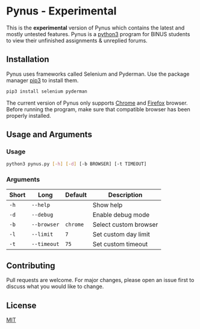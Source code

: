 # Pynus - Experimental
This is the **experimental** version of Pynus which contains the latest and mostly untested features. Pynus is a [python3](https://wiki.python.org/moin/BeginnersGuide) program for BINUS students to view their unfinished assignments & unreplied forums.

## Installation
Pynus uses frameworks called Selenium and Pyderman. Use the package manager [pip3](https://pip.pypa.io/en/stable/) to install them.

```bash
pip3 install selenium pyderman
```

The current version of Pynus only supports [Chrome](https://www.google.com/chrome/) and [Firefox](https://www.mozilla.org/en-US/firefox/new/) browser. Before running the program, make sure that compatible browser has been properly installed.

## Usage and Arguments
### Usage
```bash
python3 pynus.py [-h] [-d] [-b BROWSER] [-t TIMEOUT]
```
### Arguments
| Short | Long        | Default        | Description           |
| ----- | ----------- | -------------- | --------------------- |
| `-h`  | `--help`    |                | Show help             |
| `-d`  | `--debug`   |                | Enable debug mode     |
| `-b`  | `--browser` | `chrome`       | Select custom browser |
| `-l`  | `--limit`   | `7`            | Set custom day limit
| `-t`  | `--timeout` | `75`           | Set custom timeout    |

## Contributing
Pull requests are welcome. For major changes, please open an issue first to discuss what you would like to change.

## License
[MIT](https://github.com/Fukji/Pynus/blob/main/LICENSE)
